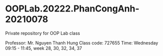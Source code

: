 # OOPLab.20222.PhanCongAnh-20210078
Private repository for OOP Lab class

Professor: Mr. Nguyen Thanh Hung
Class code: 727655
Time: Wednesday 09:15 - 11:45, week 28, 30, 32, 34, 37
